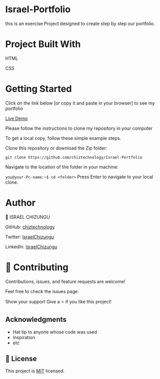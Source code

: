 # Israel-Portfolio
this is an exercise Project designed to create step by step our portfolio.


# Project Built With
HTML

CSS

# Getting Started

Click on the link below [or copy it and paste in your browser] to see my portfolio

[Live Demo](https://chiztechnology.github.io/Israel-Portfolio/)

Please follow the instructions to clone my repository in your computer

To get a local copy, follow these simple example steps.

Clone this repository or download the Zip folder:

`git clone https://github.com/chiztechnology/Israel-Portfolio`

Navigate to the location of the folder in your machine:

`you@your-Pc-name:~$ cd <folder>`
Press Enter to navigate to your local clone.


# Author
👤 ISRAEL CHIZUNGU

GitHub: [chiztechnology](https://github.com/chiztechnology)

Twitter: [IsraelChizungu](https://twitter.com/IsraelChizungu)

LinkedIn: [IsraelChizungu](https://www.linkedin.com/in/israel-chizungu-b70316125/)


# 🤝 Contributing
Contributions, issues, and feature requests are welcome!

Feel free to check the issues page.

Show your support
Give a ⭐️ if you like this project!

## Acknowledgments

- Hat tip to anyone whose code was used
- Inspiration
- etc

## 📝 License

This project is [MIT](./LICENSE) licensed.

